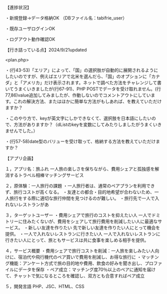 【進捗状況】

・新規登録→データ格納OK （DBファイル名：tabifrie_user）

・既存ユーザログインOK

・ログアウト動作確認OK

【行き詰っている点】2024/9/21updated

<plan.php>

・(行43-53)「エリア」によって、「国」の選択肢が自動的に展開されるようにしたいのですが、例えばエリアで北米を選んだら、「国」のオプションに「カナダ」と「アメリカ」だけ表示されます。ネットで調べた方法をチャレンジして書いてうまくいきましたが(行67-91)、PHP POSTでデータを受け取れません。(行77,86)value追加してみましたが、作動しないのでコメントアウトにしています。これの解決方法、またはほかに簡単な方法がもしあれば、を教えていただけますか？

・このやり方で、keyが英文字にしかできなくて、選択肢を日本語にしたいので、方法がありますか？（dListのkeyを変数にしてみたりしましたがうまくいきませんでした。）

・(行57-58)date型のバリューを受け取って、格納する方法を教えていただけますか？




【アプリ企画】

１，アプリ名：旅ふれ
    一人旅の楽しさを保ちながら、費用シェアと孤独感を解消するトラベル相棒マッチングサービス

２，原体験：一人旅行の課題
    ・一人旅行者は、通常のペアプランを利用できず、旅行コストが高くなる。
    ・友達との都合・目的地希望が合わないため、一人旅行をする際に適切な旅行仲間を見つけるのが難しい。
    ・旅行先で一人で入れないレストランがあ

３，ターゲットユーザー
    ・費用シェアで旅行のコストを抑えたい人
        一人でドミトリーに住みたくないが、費用をシェアして旅行費用を削減したい人に最適なサービス。
    ・新しい友達を作りたい
        先で新しい友達を作りたい人にとって機会を提供。
    ・一人で入れないレストランに行きたい人
        一人で入れないレストランに行きたい人にとって、旅ともサービスは共に食事を楽しめる相手を提供。

４，サービス概要
    ・費用シェアで旅行コストを削減：一人旅を楽しみたい人向けに、宿泊代や飛行機代のペア買いで費用を削減し、お得な旅行に
    ・マッチング機能：アンケート方式で旅の目的地や費用、飲食の好みを聞き出し、プロファイルにデータを保存
    ・ペア成立：マッチング度70％以上のペアに通知を届けて、チャットで気になるところを確認し、双方とも合意すればペア成立

５，開発言語
    PHP、JSC、HTML、CSS
